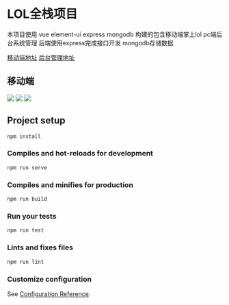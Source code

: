 # LOL全栈项目

本项目使用 vue element-ui express mongodb 构建的包含移动端掌上lol pc端后台系统管理 后端使用express完成接口开发 mongodb存储数据

[移动端地址](http://124.70.176.191/#/)
[后台管理地址](http://124.70.176.191/admin)

## 移动端

![](https://i.loli.net/2020/06/16/e9nt8jvGIEsTgBL.png) ![](https://i.loli.net/2020/06/16/AZ1MI7zPYhwsltT.png)
![](https://i.loli.net/2020/06/16/DEC8jX4SHtvZWUB.png)

## Project setup
```
npm install
```

### Compiles and hot-reloads for development
```
npm run serve
```

### Compiles and minifies for production
```
npm run build
```

### Run your tests
```
npm run test
```

### Lints and fixes files
```
npm run lint
```

### Customize configuration
See [Configuration Reference](https://cli.vuejs.org/config/).
